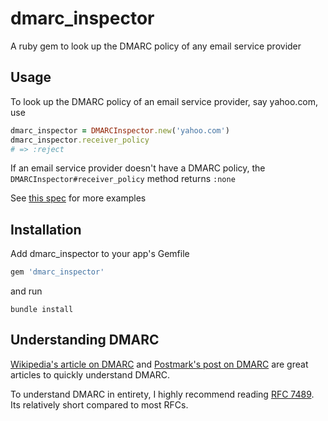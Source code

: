 # dmarc_inspector

A ruby gem to look up the DMARC policy of any email service provider

## Usage

To look up the DMARC policy of an email service provider, say yahoo.com, use

```ruby
dmarc_inspector = DMARCInspector.new('yahoo.com')
dmarc_inspector.receiver_policy
# => :reject
```

If an email service provider doesn't have a DMARC policy, the `DMARCInspector#receiver_policy` method returns `:none`

See [this spec](https://github.com/nisanth074/dmarc_inspector/blob/master/spec/dmarc_inspector_spec.rb) for more examples

## Installation

Add  dmarc_inspector to your app's Gemfile

```ruby
gem 'dmarc_inspector'
```

and run

```
bundle install
```

## Understanding DMARC

[Wikipedia's article on DMARC](https://en.wikipedia.org/wiki/DMARC) and [Postmark's post on DMARC](http://support.postmarkapp.com/article/892-what-is-dmarc) are great articles to quickly understand DMARC.

To understand DMARC in entirety, I highly recommend reading [RFC 7489](https://tools.ietf.org/html/rfc7489). Its relatively short compared to most RFCs.
